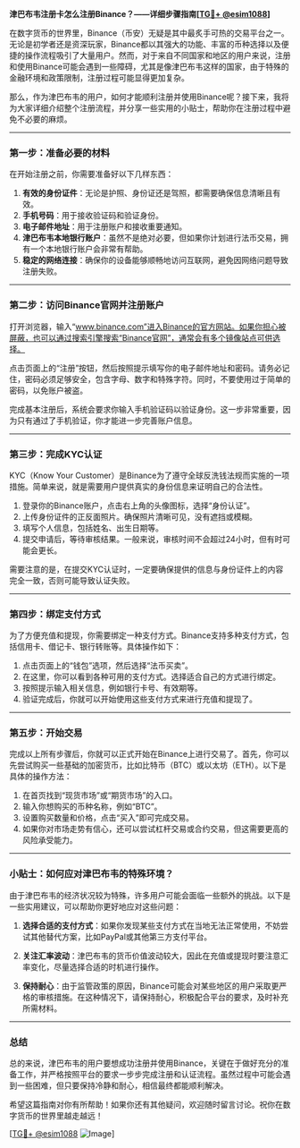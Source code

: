 **津巴布韦注册卡怎么注册Binance？——详细步骤指南[[TG💪+ @esim1088](https://t.me/s/esim1088)]**

在数字货币的世界里，Binance（币安）无疑是其中最炙手可热的交易平台之一。无论是初学者还是资深玩家，Binance都以其强大的功能、丰富的币种选择以及便捷的操作流程吸引了大量用户。然而，对于来自不同国家和地区的用户来说，注册和使用Binance可能会遇到一些障碍，尤其是像津巴布韦这样的国家，由于特殊的金融环境和政策限制，注册过程可能显得更加复杂。

那么，作为津巴布韦的用户，如何才能顺利注册并使用Binance呢？接下来，我将为大家详细介绍整个注册流程，并分享一些实用的小贴士，帮助你在注册过程中避免不必要的麻烦。

---

### **第一步：准备必要的材料**

在开始注册之前，你需要准备好以下几样东西：

1. **有效的身份证件**：无论是护照、身份证还是驾照，都需要确保信息清晰且有效。
2. **手机号码**：用于接收验证码和验证身份。
3. **电子邮件地址**：用于注册账户和接收重要通知。
4. **津巴布韦本地银行账户**：虽然不是绝对必要，但如果你计划进行法币交易，拥有一个本地银行账户会非常有帮助。
5. **稳定的网络连接**：确保你的设备能够顺畅地访问互联网，避免因网络问题导致注册失败。

---

### **第二步：访问Binance官网并注册账户**

打开浏览器，输入“www.binance.com”进入Binance的官方网站。如果你担心被屏蔽，也可以通过搜索引擎搜索“Binance官网”，通常会有多个镜像站点可供选择。

点击页面上的“注册”按钮，然后按照提示填写你的电子邮件地址和密码。请务必记住，密码必须足够安全，包含字母、数字和特殊字符。同时，不要使用过于简单的密码，以免账户被盗。

完成基本注册后，系统会要求你输入手机验证码以验证身份。这一步非常重要，因为只有通过了手机验证，你才能进一步完善账户信息。

---

### **第三步：完成KYC认证**

KYC（Know Your Customer）是Binance为了遵守全球反洗钱法规而实施的一项措施。简单来说，就是需要用户提供真实的身份信息来证明自己的合法性。

1. 登录你的Binance账户，点击右上角的头像图标，选择“身份认证”。
2. 上传身份证件的正反面照片。确保照片清晰可见，没有遮挡或模糊。
3. 填写个人信息，包括姓名、出生日期等。
4. 提交申请后，等待审核结果。一般来说，审核时间不会超过24小时，但有时可能会更长。

需要注意的是，在提交KYC认证时，一定要确保提供的信息与身份证件上的内容完全一致，否则可能导致认证失败。

---

### **第四步：绑定支付方式**

为了方便充值和提现，你需要绑定一种支付方式。Binance支持多种支付方式，包括信用卡、借记卡、银行转账等。具体操作如下：

1. 点击页面上的“钱包”选项，然后选择“法币买卖”。
2. 在这里，你可以看到各种可用的支付方式。选择适合自己的方式进行绑定。
3. 按照提示输入相关信息，例如银行卡号、有效期等。
4. 验证完成后，你就可以开始使用这些支付方式来进行充值和提现了。

---

### **第五步：开始交易**

完成以上所有步骤后，你就可以正式开始在Binance上进行交易了。首先，你可以先尝试购买一些基础的加密货币，比如比特币（BTC）或以太坊（ETH）。以下是具体的操作方法：

1. 在首页找到“现货市场”或“期货市场”的入口。
2. 输入你想购买的币种名称，例如“BTC”。
3. 设置购买数量和价格，点击“买入”即可完成交易。
4. 如果你对市场走势有信心，还可以尝试杠杆交易或合约交易，但这需要更高的风险承受能力。

---

### **小贴士：如何应对津巴布韦的特殊环境？**

由于津巴布韦的经济状况较为特殊，许多用户可能会面临一些额外的挑战。以下是一些实用建议，可以帮助你更好地应对这些问题：

1. **选择合适的支付方式**：如果你发现某些支付方式在当地无法正常使用，不妨尝试其他替代方案，比如PayPal或其他第三方支付平台。
   
2. **关注汇率波动**：津巴布韦的货币价值波动较大，因此在充值或提现时要注意汇率变化，尽量选择合适的时机进行操作。

3. **保持耐心**：由于监管政策的原因，Binance可能会对某些地区的用户采取更严格的审核措施。在这种情况下，请保持耐心，积极配合平台的要求，及时补充所需材料。

---

### **总结**

总的来说，津巴布韦的用户要想成功注册并使用Binance，关键在于做好充分的准备工作，并严格按照平台的要求一步步完成注册和认证流程。虽然过程中可能会遇到一些困难，但只要保持冷静和耐心，相信最终都能顺利解决。

希望这篇指南对你有所帮助！如果你还有其他疑问，欢迎随时留言讨论。祝你在数字货币的世界里越走越远！

[[TG💪+ @esim1088](https://t.me/s/esim1088) ![Image](https://i.postimg.cc/4NQfJmqS/Snipaste-2025-05-13-00-14-12.png)]